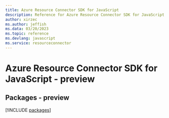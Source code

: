 ```yaml
---
title: Azure Resource Connector SDK for JavaScript
description: Reference for Azure Resource Connector SDK for JavaScript
author: xirzec
ms.author: jeffish
ms.data: 03/20/2023
ms.topic: reference
ms.devlang: javascript
ms.service: resourceconnector
---
```

# Azure Resource Connector SDK for JavaScript - preview
## Packages - preview
[!INCLUDE [packages](resource-connector-index.md)]